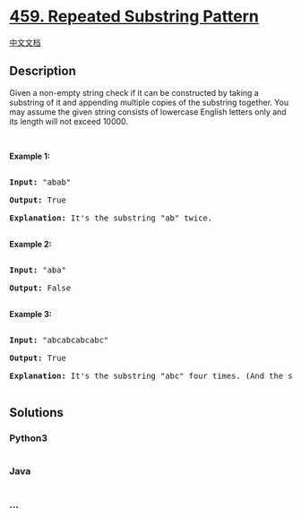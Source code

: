 # [459. Repeated Substring Pattern](https://leetcode.com/problems/repeated-substring-pattern)

[中文文档](/solution/0400-0499/0459.Repeated%20Substring%20Pattern/README.md)

## Description

<p>Given a non-empty string check if it can be constructed by taking a substring of it and appending multiple copies of the substring together. You may assume the given string consists of lowercase English letters only and its length will not exceed 10000.</p>

<p>&nbsp;</p>

<p><b>Example 1:</b></p>

<pre>

<b>Input:</b> &quot;abab&quot;

<b>Output:</b> True

<b>Explanation:</b> It&#39;s the substring &quot;ab&quot; twice.

</pre>

<p><b>Example 2:</b></p>

<pre>

<b>Input:</b> &quot;aba&quot;

<b>Output:</b> False

</pre>

<p><b>Example 3:</b></p>

<pre>

<b>Input:</b> &quot;abcabcabcabc&quot;

<b>Output:</b> True

<b>Explanation:</b> It&#39;s the substring &quot;abc&quot; four times. (And the substring &quot;abcabc&quot; twice.)

</pre>

## Solutions

<!-- tabs:start -->

### **Python3**

```python

```

### **Java**

```java

```

### **...**

```

```

<!-- tabs:end -->
